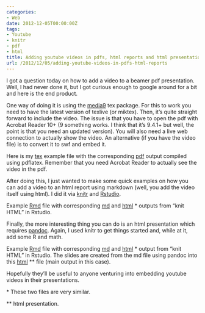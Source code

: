 ```yaml
---
categories:
- Web
date: 2012-12-05T00:00:00Z
tags:
- Youtube
- knitr
- pdf
- html
title: Adding youtube videos in pdfs, html reports and html presentations
url: /2012/12/05/adding-youtube-videos-in-pdfs-html-reports
---
```


<p>I got a question today on how to add a video to a beamer pdf presentation. Well, I had never done it, but I got curious enough to google around for a bit and here is the end product.</p>
<p>One way of doing it is using the <a href="http://www.ctan.org/pkg/media9">media9</a> tex package. For this to work you need to have the latest version of texlive (or miktex). Then, it&#8217;s quite straight forward to include the video. The issue is that you have to open the pdf with Acrobat Reader 10+ (9 something works. I think that it&#8217;s 9.4.1+ but well, the point is that you need an updated version). You will also need a live web connection to actually show the video. An alternative (if you have the video file) is to convert it to swf and embed it. </p>
<p>Here is my <a href="http://www.biostat.jhsph.edu/~lcollado/misc/video_in_beamer/video.tex">tex</a> example file with the corresponding <a href="http://www.biostat.jhsph.edu/~lcollado/misc/video_in_beamer/video.pdf">pdf</a> output compiled using pdflatex. Remember that you need Acrobat Reader to actually see the video in the pdf.</p>
<p>After doing this, I just wanted to make some quick examples on how you can add a video to an html report using markdown (well, you add the video itself using html). I did it via <a href="http://yihui.name/knitr/">knitr</a> and <a href="http://www.rstudio.com/">Rstudio</a>.</p>
<p>Example <a href="http://www.biostat.jhsph.edu/~lcollado/misc/video_in_beamer/video_in_report.Rmd">Rmd</a> file with corresponding <a href="http://www.biostat.jhsph.edu/~lcollado/misc/video_in_beamer/video_in_report.md">md</a> and <a href="http://www.biostat.jhsph.edu/~lcollado/misc/video_in_beamer/video_in_report.html">html</a> * outputs from &#8220;knit HTML&#8221; in Rstudio.</p>
<p>Finally, the more interesting thing you can do is an html presentation which requires <a href="http://johnmacfarlane.net/pandoc/">pandoc</a>. Again, I used knitr to get things started and, while at it, add some R and math.</p>
<p>Example <a href="http://www.biostat.jhsph.edu/~lcollado/misc/video_in_beamer/video_in_web_slides.Rmd">Rmd</a> file with corresponding <a href="http://www.biostat.jhsph.edu/~lcollado/misc/video_in_beamer/video_in_web_slides.md">md</a> and <a href="http://www.biostat.jhsph.edu/~lcollado/misc/video_in_beamer/video_in_web_slides.html">html</a> * output from &#8220;knit HTML&#8221; in Rstudio. The slides are created from the md file using pandoc into this <a href="http://www.biostat.jhsph.edu/~lcollado/misc/video_in_beamer/video_in_web_slides_pre.html">html</a> ** file (main output in this case). </p>
<p>Hopefully they&#8217;ll be useful to anyone venturing into embedding youtube videos in their presentations.</p>
<p>* These two files are very similar.</p>
<p>** html presentation.</p>
